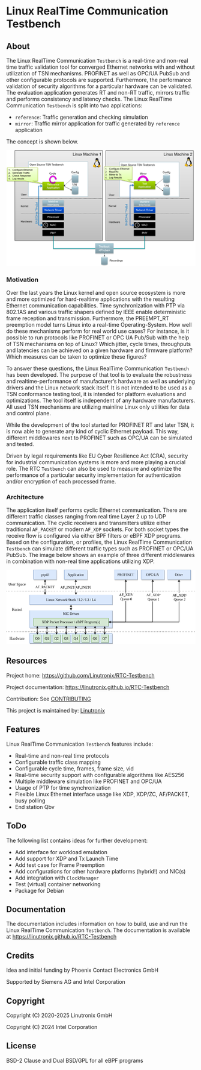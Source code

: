 # Linux RealTime Communication Testbench

## About

The Linux RealTime Communication `Testbench` is a real-time and non-real time traffic validation
tool for converged Ethernet networks with and without utilization of TSN mechanisms. PROFINET as
well as OPC/UA PubSub and other configurable protocols are supported. Furthermore, the performance
validation of security algorithms for a particular hardware can be validated. The evaluation
application generates RT and non-RT traffic, mirrors traffic and performs consistency and latency
checks. The Linux RealTime Communication `Testbench` is split into two applications:

- `reference`: Traffic generation and checking simulation
- `mirror`: Traffic mirror application for traffic generated by `reference`
  application

The concept is shown below.

<img src="Documentation/images/overview.png" width="600" alt="Linux RealTime Communication Testbench" />

### Motivation

Over the last years the Linux kernel and open source ecosystem is more and more optimized for
hard-realtime applications with the resulting Ethernet communication capabilities. Time
synchronization with PTP via 802.1AS and various traffic shapers defined by IEEE enable
deterministic frame reception and transmission. Furthermore, the PREEMPT_RT preemption model turns
Linux into a real-time Operating-System. How well do these mechanisms perform for real world use
cases? For instance, is it possible to run protocols like PROFINET or OPC UA Pub/Sub with the help
of TSN mechanisms on top of Linux? Which jitter, cycle times, throughputs and latencies can be
achieved on a given hardware and firmware platform? Which measures can be taken to optimize these
figures?

To answer these questions, the Linux RealTime Communication `Testbench` has been developed. The
purpose of that tool is to evaluate the robustness and realtime-performance of manufacturer’s
hardware as well as underlying drivers and the Linux network stack itself. It is not intended to be
used as a TSN conformance testing tool, it is intended for platform evaluations and
optimizations. The tool itself is independent of any hardware manufacturers. All used TSN mechanisms
are utilizing mainline Linux only utilities for data and control plane.

While the development of the tool started for PROFINET RT and later TSN, it is now able to generate
any kind of cyclic Ethernet payload. This way, different middlewares next to PROFINET such as OPC/UA
can be simulated and tested.

Driven by legal requirements like EU Cyber Resilience Act (CRA), security for industrial
communication systems is more and more playing a crucial role. The RTC `Testbench` can also be used
to measure and optimize the performance of a particular security implementation for authentication
and/or encryption of each processed frame.

### Architecture

The application itself performs cyclic Ethernet communication. There are
different traffic classes ranging from real time Layer 2 up to UDP
communication. The cyclic receivers and transmitters utilize either traditional
`AF_PACKET` or modern `AF_XDP` sockets. For both socket types the receive
flow is configured via either BPF filters or eBPF XDP programs. Based on the
configuration, or profiles, the Linux RealTime Communication `Testbench` can simulate different
traffic types such as PROFINET or OPC/UA PubSub. The image below shows an
example of three different middlewares in combination with non-real time
applications utilizing XDP.

<img src="Documentation/images/ref_test_app_architecture_xdp.png" width="600" alt="Linux RealTime Communication Testbench XDP Architecture" />

## Resources

Project home: https://github.com/Linutronix/RTC-Testbench

Project documentation: https://linutronix.github.io/RTC-Testbench

Contribution: See [CONTRIBUTING](https://github.com/Linutronix/RTC-Testbench/blob/main/CONTRIBUTING.md)

This project is maintained by: [Linutronix](https://www.linutronix.de/)

## Features

Linux RealTime Communication `Testbench` features include:

- Real-time and non-real time protocols
- Configurable traffic class mapping
- Configurable cycle time, frames, frame size, vid
- Real-time security support with configurable algorithms like AES256
- Multiple middleware simulation like PROFINET and OPC/UA
- Usage of PTP for time synchronization
- Flexible Linux Ethernet interface usage like XDP, XDP/ZC, AF/PACKET, busy polling
- End station Qbv

## ToDo

The following list contains ideas for further development:

- Add interface for workload emulation
- Add support for XDP and Tx Launch Time
- Add test case for Frame Preemption
- Add configurations for other hardware platforms (hybrid!) and NIC(s)
- Add integration with `ClockManager`
- Test (virtual) container networking
- Package for Debian

## Documentation

The documentation includes information on how to build, use and run the Linux
RealTime Communication `Testbench`. The documentation is available at
https://linutronix.github.io/RTC-Testbench

## Credits

Idea and initial funding by Phoenix Contact Electronics GmbH

Supported by Siemens AG and Intel Corporation

## Copyright

Copyright (C) 2020-2025 Linutronix GmbH

Copyright (C) 2024 Intel Corporation

## License

BSD-2 Clause and Dual BSD/GPL for all eBPF programs

